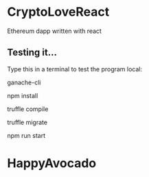 # CryptoLoveReact

Ethereum dapp written with react

## Testing it...
Type this in a terminal to test the program local:

ganache-cli

npm install

truffle compile

truffle migrate

npm run start
# HappyAvocado
